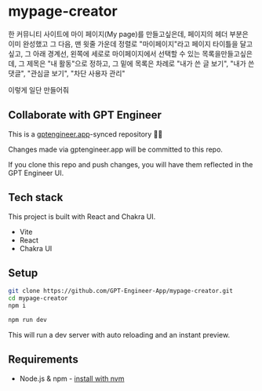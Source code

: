 # mypage-creator

한 커뮤니티 사이트에 마이 페이지(My page)를 만들고싶은데, 페이지의 헤더 부분은 이미 완성했고 그 다음,
맨 윗줄 가운데 정렬로 "마이페이지"라고 페이지 타이틀을 달고싶고,
그 아래 경계선,
왼쪽에 세로로 마이페이지에서 선택할 수 있는 목록을만들고싶은데, 그 제목은 "내 활동"으로 정하고, 그 밑에 목록은 차례로 "내가 쓴 글 보기", "내가 쓴 댓글", "관심글 보기", "차단 사용자 관리"

이렇게 일단 만들어줘

## Collaborate with GPT Engineer

This is a [gptengineer.app](https://gptengineer.app)-synced repository 🌟🤖

Changes made via gptengineer.app will be committed to this repo.

If you clone this repo and push changes, you will have them reflected in the GPT Engineer UI.

## Tech stack

This project is built with React and Chakra UI.

- Vite
- React
- Chakra UI

## Setup

```sh
git clone https://github.com/GPT-Engineer-App/mypage-creator.git
cd mypage-creator
npm i
```

```sh
npm run dev
```

This will run a dev server with auto reloading and an instant preview.

## Requirements

- Node.js & npm - [install with nvm](https://github.com/nvm-sh/nvm#installing-and-updating)
